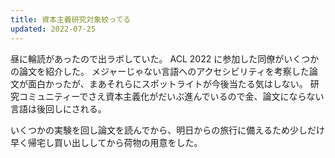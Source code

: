 ```yaml
---
title: 資本主義研究対象絞ってる
updated: 2022-07-25
---
```


昼に輪読があったので出ラボしていた。
ACL 2022 に参加した同僚がいくつかの論文を紹介した。
メジャーじゃない言語へのアクセシビリティを考察した論文が面白かったが、まあそれらにスポットライトが今後当たる気はしない。
研究コミュニティーでさえ資本主義化がだいぶ進んでいるので金、論文にならない言語は後回しにされる。

いくつかの実験を回し論文を読んでから、明日からの旅行に備えるため少しだけ早く帰宅し買い出ししてから荷物の用意をした。
